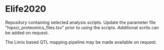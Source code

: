 # Elife2020

Repository containing selected analysis scripts. Update the parameter file "hipsci_proteomics_files.tsv" prior to using the scripts.
Additional scrits can be added on request. 

The Limix based QTL mapping pipeline may be made available on request.

